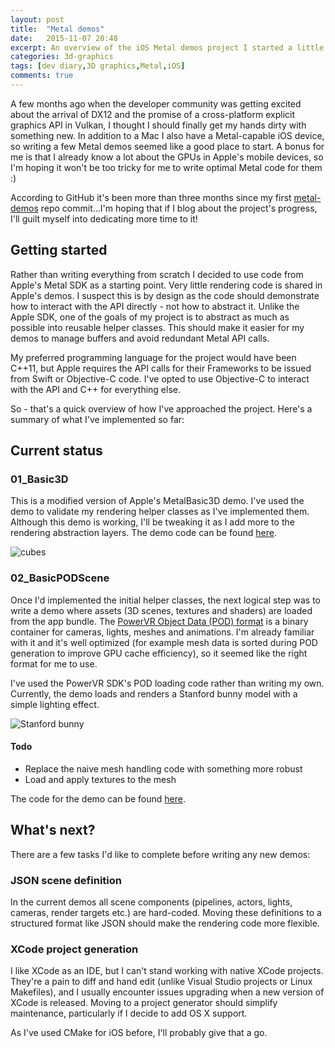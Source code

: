 ```yaml
---
layout: post
title:  "Metal demos"
date:   2015-11-07 20:48
excerpt: An overview of the iOS Metal demos project I started a little while back
categories: 3d-graphics
tags: [dev diary,3D graphics,Metal,iOS]
comments: true
---
```


A few months ago when the developer community was getting excited about the arrival of DX12 and the promise of a cross-platform explicit graphics API in Vulkan, I thought I should finally get my hands dirty with something new. In addition to a Mac I also have a Metal-capable iOS device, so writing a few Metal demos seemed like a good place to start. A bonus for me is that I already know a lot about the GPUs in Apple's mobile devices, so I'm hoping it won't be too tricky for me to write optimal Metal code for them :)

According to GitHub it's been more than three months since my first [metal-demos](https://github.com/joedavisdev/metal-demos) repo commit...I'm hoping that if I blog about the project's progress, I'll guilt myself into dedicating more time to it!

## Getting started
Rather than writing everything from scratch I decided to use code from Apple's Metal SDK as a starting point. Very little rendering code is shared in Apple's demos. I suspect this is by design as the code should demonstrate how to interact with the API directly - not how to abstract it. Unlike the Apple SDK, one of the goals of my project is to abstract as much as possible into reusable helper classes. This should make it easier for my demos to manage buffers and avoid redundant Metal API calls.

My preferred programming language for the project would have been C++11, but Apple requires the API calls for their Frameworks to be issued from Swift or Objective-C code. I've opted to use Objective-C to interact with the API and C++ for everything else.

So - that's a quick overview of how I've approached the project. Here's a summary of what I've implemented so far:

## Current status

### 01_Basic3D
This is a modified version of Apple's MetalBasic3D demo. I've used the demo to validate my rendering helper classes as I've implemented them. Although this demo is working, I'll be tweaking it as I add more to the rendering abstraction layers. The demo code can be found [here](https://github.com/joedavisdev/metal-demos/tree/master/demos/01_Basic3D).

![cubes]({{url}}/images/posts/2015117/01_Basic3D.png)

### 02_BasicPODScene
Once I'd implemented the initial helper classes, the next logical step was to write a demo where assets (3D scenes, textures and shaders) are loaded from the app bundle. The [PowerVR Object Data (POD) format](http://community.imgtec.com/developers/powervr/tools/pvrgeopod/) is a binary container for cameras, lights, meshes and animations. I'm already familiar with it and it's well optimized (for example mesh data is sorted during POD generation to improve GPU cache efficiency), so it seemed like the right format for me to use.

I've used the PowerVR SDK's POD loading code rather than writing my own. Currently, the demo loads and renders a Stanford bunny model with a simple lighting effect.

![Stanford bunny]({{url}}/images/posts/2015117/02_BasicPODScene.png)

#### Todo

* Replace the naive mesh handling code with something more robust
* Load and apply textures to the mesh

The code for the demo can be found [here](https://github.com/joedavisdev/metal-demos/tree/master/demos/02_BasicPODScene).

## What's next?
There are a few tasks I'd like to complete before writing any new demos:

### JSON scene definition
In the current demos all scene components (pipelines, actors, lights, cameras, render targets etc.) are hard-coded. Moving these definitions to a structured format like JSON should make the rendering code more flexible.

### XCode project generation
I like XCode as an IDE, but I can't stand working with native XCode projects. They're a pain to diff and hand edit (unlike Visual Studio projects or Linux Makefiles), and I usually encounter issues upgrading when a new version of XCode is released. Moving to a project generator should simplify maintenance, particularly if I decide to add OS X support.

As I've used CMake for iOS before, I'll probably give that a go.
